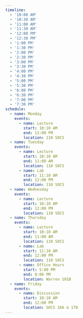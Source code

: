 ```yaml
---
timeline:
  - '10:00 AM'
  - '10:30 AM'
  - '11:00 AM'
  - '11:30 AM'
  - '12:00 PM'
  - '12:30 PM'
  - '1:00 PM'
  - '1:30 PM'
  - '2:00 PM'
  - '2:30 PM'
  - '3:00 PM'
  - '3:30 PM'
  - '4:00 PM'
  - '4:30 PM'
  - '5:00 PM'
  - '5:30 PM'
  - '6:00 PM'
  - '6:30 PM'
  - '7:00 PM'
  - '7:30 PM'
schedule:
  - name: Monday
    events:
      - name: Lecture
        start: 10:10 AM
        end: 12:00 PM
        location: 110 SOCS
  - name: Tuesday
    events:
      - name: Lecture
        start: 10:10 AM
        end: 11:00 AM
        location: 110 SOCS
      - name: Lab
        start: 11:10 AM
        end: 12:00 PM
        location: 110 SOCS
  - name: Wednesday
    events:
      - name: Lecture
        start: 10:10 AM
        end: 12:00 PM
        location: 110 SOCS
  - name: Thursday
    events:
      - name: Lecture
        start: 10:10 AM
        end: 11:00 AM
        location: 110 SOCS
      - name: Lab
        start: 11:10 AM
        end: 12:00 PM
        location: 110 SOCS
      - name: Office Hours
        start: 5:00 PM
        end: 8:00 PM
        location: Warren 101B
  - name: Friday
    events:
      - name: Discussion
        start: 10:10 AM
        end: 12:00 PM
        location: SOCS 166 & 170
---
```

